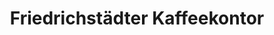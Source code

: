 ---
title: "Friedrichstädter Kaffeekontor"
url: /friedrichstadt/friedrichstaedter-kaffeekontor/
shop: Feinkost
---